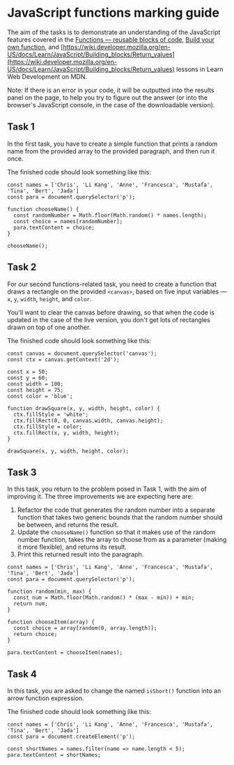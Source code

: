# JavaScript functions marking guide

The aim of the tasks is to demonstrate an understanding of the JavaScript features covered in the [Functions — reusable blocks of code](https://developer.mozilla.org/en-US/docs/Learn/JavaScript/Building_blocks/conditionals), [Build your own function](https://wiki.developer.mozilla.org/en-US/docs/Learn/JavaScript/Building_blocks/Build_your_own_function), and [https://wiki.developer.mozilla.org/en-US/docs/Learn/JavaScript/Building_blocks/Return_values](https://wiki.developer.mozilla.org/en-US/docs/Learn/JavaScript/Building_blocks/Return_values) lessons in Learn Web Development on MDN.

Note: If there is an error in your code, it will be outputted into the results panel on the page, to help you try to figure out the answer (or into the browser's JavaScript console, in the case of the downloadable version).

## Task 1

In the first task, you have to create a simple function that prints a random name from the provided array to the provided paragraph, and then run it once.

The finished code should look something like this:

```
const names = ['Chris', 'Li Kang', 'Anne', 'Francesca', 'Mustafa', 'Tina', 'Bert', 'Jada']
const para = document.querySelector('p');

function chooseName() {
  const randomNumber = Math.floor(Math.random() * names.length);
  const choice = names[randomNumber];
  para.textContent = choice;
}

chooseName();
```


## Task 2

For our second functions-related task, you need to create a function that draws a rectangle on the provided `<canvas>`, based on five input variables — `x`, `y`, `width`, `height`, and `color`.

You'll want to clear the canvas before drawing, so that when the code is updated in the case of the live version, you don't get lots of rectangles drawn on top of one another.

The finished code should look something like this:

```
const canvas = document.querySelector('canvas');
const ctx = canvas.getContext('2d');

const x = 50;
const y = 60;
const width = 100;
const height = 75;
const color = 'blue';

function drawSquare(x, y, width, height, color) {
  ctx.fillStyle = 'white';
  ctx.fillRect(0, 0, canvas.width, canvas.height);
  ctx.fillStyle = color;
  ctx.fillRect(x, y, width, height);
}

drawSquare(x, y, width, height, color);
```

## Task 3

In this task, you return to the problem posed in Task 1, with the aim of improving it. The three improvements we are expecting here are:

1. Refactor the code that generates the random number into a separate function that takes two generic bounds that the random number should be between, and returns the result.
2. Update the `chooseName()` function so that it makes use of the random number function, takes the array to choose from as a parameter (making it more flexible), and returns its result.
3. Print this returned result into the paragraph.   

```
const names = ['Chris', 'Li Kang', 'Anne', 'Francesca', 'Mustafa', 'Tina', 'Bert', 'Jada']
const para = document.querySelector('p');

function random(min, max) {
  const num = Math.floor(Math.random() * (max - min)) + min;
  return num;
}

function chooseItem(array) {
  const choice = array[random(0, array.length)];
  return choice;
}

para.textContent = chooseItem(names);
```

## Task 4

In this task, you are asked to change the named `isShort()` function into an arrow function expression.

The finished code should look something like this:

```
const names = ['Chris', 'Li Kang', 'Anne', 'Francesca', 'Mustafa', 'Tina', 'Bert', 'Jada']
const para = document.createElement('p');

const shortNames = names.filter(name => name.length < 5);
para.textContent = shortNames;
```
